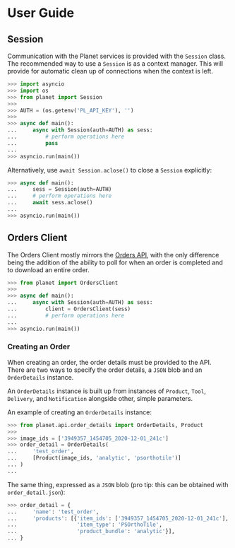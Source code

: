 # User Guide

## Session

Communication with the Planet services is provided with the `Session` class.
The recommended way to use a `Session` is as a context manager. This will
provide for automatic clean up of connections when the context is left.

```python
>>> import asyncio
>>> import os
>>> from planet import Session
>>>
>>> AUTH = (os.getenv('PL_API_KEY'), '')
>>>
>>> async def main():
...     async with Session(auth=AUTH) as sess:
...         # perform operations here
...         pass
...
>>> asyncio.run(main())

```

Alternatively, use `await Session.aclose()` to close a `Session` explicitly:

```python
>>> async def main():
...     sess = Session(auth=AUTH)
...     # perform operations here
...     await sess.aclose()
...
>>> asyncio.run(main())

```

## Orders Client

The Orders Client mostly mirrors the
[Orders API](https://developers.planet.com/docs/orders/reference/#tag/Orders),
with the only difference being the addition of the ability to poll for when an
order is completed and to download an entire order.

```python
>>> from planet import OrdersClient
>>>
>>> async def main():
...     async with Session(auth=AUTH) as sess:
...         client = OrdersClient(sess)
...         # perform operations here
...
>>> asyncio.run(main())

```

### Creating an Order

When creating an order, the order details must be provided to the API. There
are two ways to specify the order details, a `JSON` blob and an `OrderDetails`
instance.

An `OrderDetails` instance is built up from instances of `Product`, `Tool`, 
`Delivery`, and `Notification` alongside other, simple parameters.

An example of creating an `OrderDetails` instance:

```python
>>> from planet.api.order_details import OrderDetails, Product
>>>
>>> image_ids = ['3949357_1454705_2020-12-01_241c']
>>> order_detail = OrderDetails(
...     'test_order',
...     [Product(image_ids, 'analytic', 'psorthotile')]
... )
...

```

The same thing, expressed as a `JSON` blob (pro tip: this can be obtained
with `order_detail.json`):

```python
>>> order_detail = {
...     'name': 'test_order',
...     'products': [{'item_ids': ['3949357_1454705_2020-12-01_241c'],
...                   'item_type': 'PSOrthoTile',
...                   'product_bundle': 'analytic'}],
... }

```


